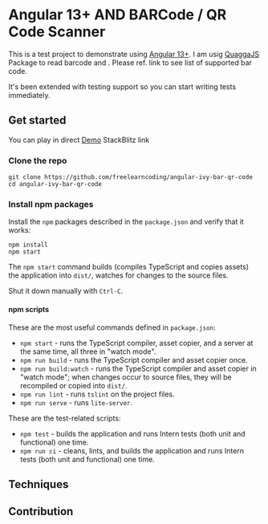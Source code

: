 
# Angular 13+ AND BARCode / QR Code Scanner

This is a test project to demonstrate using [Angular 13+](https://github.com/angular/angular-cli). I am usig [QuaggaJS](https://github.com/ericblade/quagga2#readme) Package to read barcode and . Please ref. link to see list of supported bar code.

It's been extended with testing support so you can start writing tests immediately.

## Get started
You can play in direct [Demo](https://stackblitz.com/edit/angular-ivy-kxarws) StackBlitz link

### Clone the repo

```shell
git clone https://github.com/freelearncoding/angular-ivy-bar-qr-code
cd angular-ivy-bar-qr-code
```

### Install npm packages

Install the `npm` packages described in the `package.json` and verify that it works:

```shell
npm install
npm start
```

The `npm start` command builds (compiles TypeScript and copies assets) the application into `dist/`, watches for changes to the source files.

Shut it down manually with `Ctrl-C`.

#### npm scripts

These are the most useful commands defined in `package.json`:

* `npm start` - runs the TypeScript compiler, asset copier, and a server at the same time, all three in "watch mode".
* `npm run build` - runs the TypeScript compiler and asset copier once.
* `npm run build:watch` - runs the TypeScript compiler and asset copier in "watch mode"; when changes occur to source files, they will be recompiled or copied into `dist/`.
* `npm run lint` - runs `tslint` on the project files.
* `npm run serve` - runs `lite-server`.

These are the test-related scripts:

* `npm test` - builds the application and runs Intern tests (both unit and functional) one time.
* `npm run ci` - cleans, lints, and builds the application and runs Intern tests (both unit and functional) one time.


## Techniques


## Contribution

```
